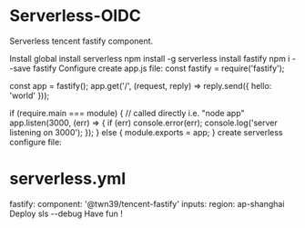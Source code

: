 # Serverless-OIDC

Serverless tencent fastify component.

Install
global install serverless
npm install -g serverless
install fastify
npm i --save fastify
Configure
create app.js file:
const fastify = require('fastify');

const app = fastify();
app.get('/', (request, reply) => reply.send({ hello: 'world' }));

if (require.main === module) {
  // called directly i.e. "node app"
  app.listen(3000, (err) => {
    if (err) console.error(err);
    console.log('server listening on 3000');
  });
} else {
  module.exports = app;
}
create serverless configure file:
# serverless.yml

fastify:
  component: '@twn39/tencent-fastify'
  inputs:
    region: ap-shanghai
Deploy
sls --debug
Have fun !